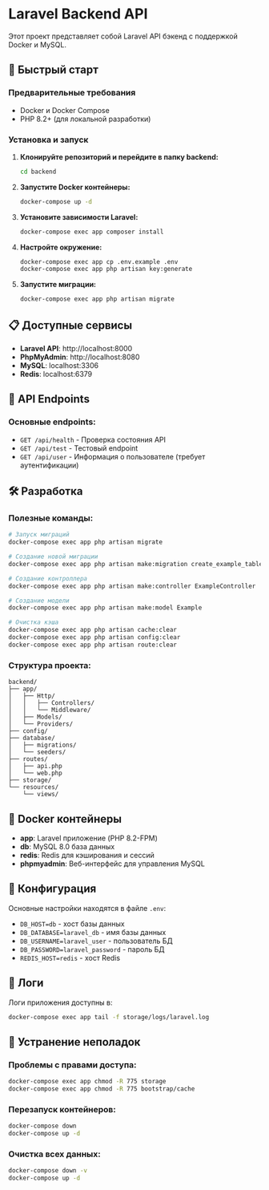 # Laravel Backend API

Этот проект представляет собой Laravel API бэкенд с поддержкой Docker и MySQL.

## 🚀 Быстрый старт

### Предварительные требования
- Docker и Docker Compose
- PHP 8.2+ (для локальной разработки)

### Установка и запуск

1. **Клонируйте репозиторий и перейдите в папку backend:**
   ```bash
   cd backend
   ```

2. **Запустите Docker контейнеры:**
   ```bash
   docker-compose up -d
   ```

3. **Установите зависимости Laravel:**
   ```bash
   docker-compose exec app composer install
   ```

4. **Настройте окружение:**
   ```bash
   docker-compose exec app cp .env.example .env
   docker-compose exec app php artisan key:generate
   ```

5. **Запустите миграции:**
   ```bash
   docker-compose exec app php artisan migrate
   ```

## 📋 Доступные сервисы

- **Laravel API**: http://localhost:8000
- **PhpMyAdmin**: http://localhost:8080
- **MySQL**: localhost:3306
- **Redis**: localhost:6379

## 🔗 API Endpoints

### Основные endpoints:
- `GET /api/health` - Проверка состояния API
- `GET /api/test` - Тестовый endpoint
- `GET /api/user` - Информация о пользователе (требует аутентификации)

## 🛠 Разработка

### Полезные команды:

```bash
# Запуск миграций
docker-compose exec app php artisan migrate

# Создание новой миграции
docker-compose exec app php artisan make:migration create_example_table

# Создание контроллера
docker-compose exec app php artisan make:controller ExampleController

# Создание модели
docker-compose exec app php artisan make:model Example

# Очистка кэша
docker-compose exec app php artisan cache:clear
docker-compose exec app php artisan config:clear
docker-compose exec app php artisan route:clear
```

### Структура проекта:
```
backend/
├── app/
│   ├── Http/
│   │   ├── Controllers/
│   │   └── Middleware/
│   ├── Models/
│   └── Providers/
├── config/
├── database/
│   ├── migrations/
│   └── seeders/
├── routes/
│   ├── api.php
│   └── web.php
├── storage/
└── resources/
    └── views/
```

## 🐳 Docker контейнеры

- **app**: Laravel приложение (PHP 8.2-FPM)
- **db**: MySQL 8.0 база данных
- **redis**: Redis для кэширования и сессий
- **phpmyadmin**: Веб-интерфейс для управления MySQL

## 🔧 Конфигурация

Основные настройки находятся в файле `.env`:
- `DB_HOST=db` - хост базы данных
- `DB_DATABASE=laravel_db` - имя базы данных
- `DB_USERNAME=laravel_user` - пользователь БД
- `DB_PASSWORD=laravel_password` - пароль БД
- `REDIS_HOST=redis` - хост Redis

## 📝 Логи

Логи приложения доступны в:
```bash
docker-compose exec app tail -f storage/logs/laravel.log
```

## 🚨 Устранение неполадок

### Проблемы с правами доступа:
```bash
docker-compose exec app chmod -R 775 storage
docker-compose exec app chmod -R 775 bootstrap/cache
```

### Перезапуск контейнеров:
```bash
docker-compose down
docker-compose up -d
```

### Очистка всех данных:
```bash
docker-compose down -v
docker-compose up -d
```
